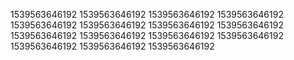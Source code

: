 1539563646192
1539563646192
1539563646192
1539563646192
1539563646192
1539563646192
1539563646192
1539563646192
1539563646192
1539563646192
1539563646192
1539563646192
1539563646192
1539563646192
1539563646192